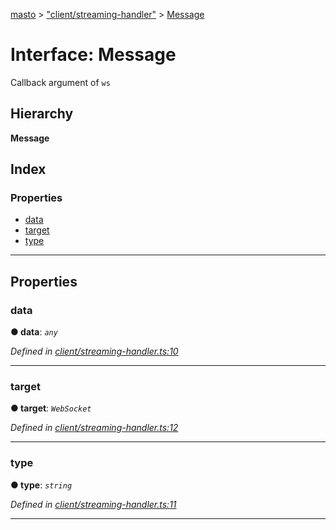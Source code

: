[masto](../README.md) > ["client/streaming-handler"](../modules/_client_streaming_handler_.md) > [Message](../interfaces/_client_streaming_handler_.message.md)

# Interface: Message

Callback argument of `ws`

## Hierarchy

**Message**

## Index

### Properties

* [data](_client_streaming_handler_.message.md#data)
* [target](_client_streaming_handler_.message.md#target)
* [type](_client_streaming_handler_.message.md#type)

---

## Properties

<a id="data"></a>

###  data

**● data**: *`any`*

*Defined in [client/streaming-handler.ts:10](https://github.com/lagunehq/core/blob/84abcd4/src/client/streaming-handler.ts#L10)*

___
<a id="target"></a>

###  target

**● target**: *`WebSocket`*

*Defined in [client/streaming-handler.ts:12](https://github.com/lagunehq/core/blob/84abcd4/src/client/streaming-handler.ts#L12)*

___
<a id="type"></a>

###  type

**● type**: *`string`*

*Defined in [client/streaming-handler.ts:11](https://github.com/lagunehq/core/blob/84abcd4/src/client/streaming-handler.ts#L11)*

___

